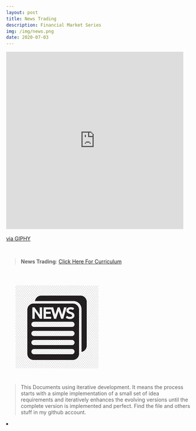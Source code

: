 ```yaml
---
layout: post
title: News Trading
description: Financial Market Series
img: /img/news.png
date: 2020-07-03
---
```



<iframe src="https://giphy.com/embed/l3E6tfnrASiOukiKk" width="480" height="480" frameBorder="0" class="giphy-embed" allowFullScreen></iframe><p><a href="https://giphy.com/gifs/animation-loop-perfectloop-l3E6tfnrASiOukiKk">via GIPHY</a></p>
<Br>


> **News Trading**: <a href="https://itsmecevi.github.io/news-trading/">Click Here For Curriculum</a>



<Br>
  
<img class="col one right" src="/img/news2.jpg" style="padding:25px">

<Br>

> This Documents using iterative development. It means the process starts with a simple implementation of a small set of idea requirements and iteratively enhances the evolving versions until the complete version is implemented and perfect.
> Find the file and others stuff in my github account.


<li>
<a id="icon" href="https://github.com/itsmecevi" target="_blank"><i class="fa fa-github fa-fw fa-2x"></i></a>
</li>
